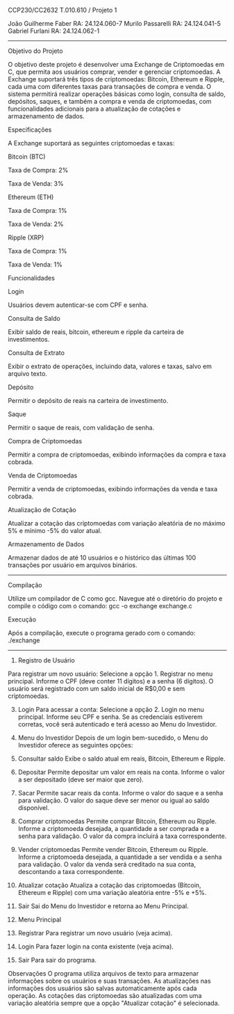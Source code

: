 CCP230/CC2632 T.010.610 / Projeto 1

João Guilherme Faber      RA: 24.124.060-7
Murilo Passarelli         RA: 24.124.041-5
Gabriel Furlani           RA: 24.124.062-1

-------------------------------------------------------------------------------------------------------------------------------------------------------------------------------------------------------------------------------------------------------------------------------
Objetivo do Projeto

O objetivo deste projeto é desenvolver uma Exchange de Criptomoedas em C, que permita aos usuários comprar, vender e gerenciar criptomoedas. A Exchange suportará três tipos de criptomoedas: Bitcoin, Ethereum e Ripple, cada uma com diferentes taxas para transações de compra e venda. O sistema permitirá realizar operações básicas como login, consulta de saldo, depósitos, saques, e também a compra e venda de criptomoedas, com funcionalidades adicionais para a atualização de cotações e armazenamento de dados.

Especificações

A Exchange suportará as seguintes criptomoedas e taxas:

Bitcoin (BTC)

Taxa de Compra: 2%

Taxa de Venda: 3%

Ethereum (ETH)

Taxa de Compra: 1%

Taxa de Venda: 2%

Ripple (XRP)

Taxa de Compra: 1%

Taxa de Venda: 1%

Funcionalidades

Login


Usuários devem autenticar-se com CPF e senha.

Consulta de Saldo


Exibir saldo de reais, bitcoin, ethereum e ripple da carteira de investimentos.

Consulta de Extrato


Exibir o extrato de operações, incluindo data, valores e taxas, salvo em arquivo texto.

Depósito


Permitir o depósito de reais na carteira de investimento.

Saque


Permitir o saque de reais, com validação de senha.

Compra de Criptomoedas


Permitir a compra de criptomoedas, exibindo informações da compra e taxa cobrada.

Venda de Criptomoedas


Permitir a venda de criptomoedas, exibindo informações da venda e taxa cobrada.

Atualização de Cotação


Atualizar a cotação das criptomoedas com variação aleatória de no máximo 5% e mínimo -5% do valor atual.

Armazenamento de Dados


Armazenar dados de até 10 usuários e o histórico das últimas 100 transações por usuário em arquivos binários.

-------------------------------------------------------------------------------------------------------------------------------------------------------------------------------------------------------------------------------------------------------------------------------

Compilação


Utilize um compilador de C como gcc. Navegue até o diretório do projeto e compile o código com o comando:  gcc -o exchange exchange.c

Execução


Após a compilação, execute o programa gerado com o comando: ./exchange

-------------------------------------------------------------------------------------------------------------------------------------------------------------------------------------------------------------------------------------------------------------------------------

1. Registro de Usuário

   
Para registrar um novo usuário:
Selecione a opção 1. Registrar no menu principal.
Informe o CPF (deve conter 11 dígitos) e a senha (6 dígitos).
O usuário será registrado com um saldo inicial de R$0,00 e sem criptomoedas.

3. Login
Para acessar a conta:
Selecione a opção 2. Login no menu principal.
Informe seu CPF e senha.
Se as credenciais estiverem corretas, você será autenticado e terá acesso ao Menu do Investidor.

3. Menu do Investidor
Depois de um login bem-sucedido, o Menu do Investidor oferece as seguintes opções:

1. Consultar saldo
Exibe o saldo atual em reais, Bitcoin, Ethereum e Ripple.

3. Depositar
Permite depositar um valor em reais na conta. Informe o valor a ser depositado (deve ser maior que zero).

3. Sacar
Permite sacar reais da conta. Informe o valor do saque e a senha para validação. O valor do saque deve ser menor ou igual ao saldo disponível.

5. Comprar criptomoedas
Permite comprar Bitcoin, Ethereum ou Ripple. Informe a criptomoeda desejada, a quantidade a ser comprada e a senha para validação. O valor da compra incluirá a taxa correspondente.

5. Vender criptomoedas
Permite vender Bitcoin, Ethereum ou Ripple. Informe a criptomoeda desejada, a quantidade a ser vendida e a senha para validação. O valor da venda será creditado na sua conta, descontando a taxa correspondente.

7. Atualizar cotação
Atualiza a cotação das criptomoedas (Bitcoin, Ethereum e Ripple) com uma variação aleatória entre -5% e +5%.

7. Sair
Sai do Menu do Investidor e retorna ao Menu Principal.

4. Menu Principal
   
1. Registrar
Para registrar um novo usuário (veja acima).

3. Login
Para fazer login na conta existente (veja acima).

3. Sair
Para sair do programa.

Observações
O programa utiliza arquivos de texto para armazenar informações sobre os usuários e suas transações. As atualizações nas informações dos usuários são salvas automaticamente após cada operação.
As cotações das criptomoedas são atualizadas com uma variação aleatória sempre que a opção "Atualizar cotação" é selecionada.




